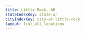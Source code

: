 ```yaml
---
title: Little Rock, AR
stateIndexKey: state-ar
cityIndexKey: city-ar-little-rock
layout: list_all_locations
---
```

